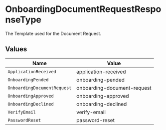 # OnboardingDocumentRequestResponseType

The Template used for the Document Request.


## Values

| Name                        | Value                       |
| --------------------------- | --------------------------- |
| `ApplicationReceived`       | application-received        |
| `OnboardingPended`          | onboarding-pended           |
| `OnboardingDocumentRequest` | onboarding-document-request |
| `OnboardingApproved`        | onboarding-approved         |
| `OnboardingDeclined`        | onboarding-declined         |
| `VerifyEmail`               | verify-email                |
| `PasswordReset`             | password-reset              |